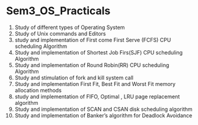 # Sem3_OS_Practicals

1. Study of different types of Operating System
2. Study of Unix commands and Editors
3. study and implementation of First come First Serve (FCFS) CPU scheduling Algorithm
4. Study and implementation of Shortest Job Firs(SJF) CPU scheduling Algorithm
5. Study and implementation of Round Robin(RR) CPU scheduling Algorithm
6. Study and stimulation of fork and kill system call
7. Study and implementation First Fit, Best Fit and Worst Fit memory allocation methods
8. study and implementation of FIFO, Optimal , LRU page replacement algorithm
9. Study and implementation of SCAN and CSAN disk scheduling algorithm
10. Study and implementation of Banker’s algorithm for Deadlock Avoidance